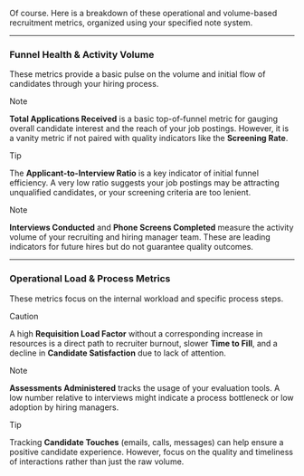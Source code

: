 Of course. Here is a breakdown of these operational and volume-based recruitment metrics, organized using your specified note system.

***

### **Funnel Health & Activity Volume**

These metrics provide a basic pulse on the volume and initial flow of candidates through your hiring process.

> [!NOTE]
> **Total Applications Received** is a basic top-of-funnel metric for gauging overall candidate interest and the reach of your job postings. However, it is a vanity metric if not paired with quality indicators like the **Screening Rate**.

> [!TIP]
> The **Applicant-to-Interview Ratio** is a key indicator of initial funnel efficiency. A very low ratio suggests your job postings may be attracting unqualified candidates, or your screening criteria are too lenient.

> [!NOTE]
> **Interviews Conducted** and **Phone Screens Completed** measure the activity volume of your recruiting and hiring manager team. These are leading indicators for future hires but do not guarantee quality outcomes.

---

### **Operational Load & Process Metrics**

These metrics focus on the internal workload and specific process steps.

> [!CAUTION]
> A high **Requisition Load Factor** without a corresponding increase in resources is a direct path to recruiter burnout, slower **Time to Fill**, and a decline in **Candidate Satisfaction** due to lack of attention.

> [!NOTE]
> **Assessments Administered** tracks the usage of your evaluation tools. A low number relative to interviews might indicate a process bottleneck or low adoption by hiring managers.

> [!TIP]
> Tracking **Candidate Touches** (emails, calls, messages) can help ensure a positive candidate experience. However, focus on the quality and timeliness of interactions rather than just the raw volume.
